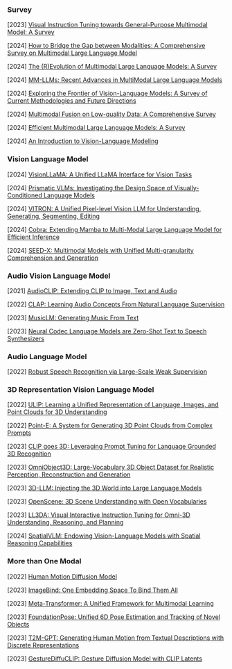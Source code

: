 ### Survey

[2023] [Visual Instruction Tuning towards General-Purpose Multimodal Model: A Survey](https://arxiv.org/abs/2312.16602)

[2024] [How to Bridge the Gap between Modalities: A Comprehensive Survey on Multimodal Large Language Model](https://arxiv.org/abs/2311.07594)

[2024] [The (R)Evolution of Multimodal Large Language Models: A Survey](https://arxiv.org/abs/2402.12451)

[2024] [MM-LLMs: Recent Advances in MultiModal Large Language Models](https://arxiv.org/abs/2401.13601)

[2024] [Exploring the Frontier of Vision-Language Models: A Survey of Current Methodologies and Future Directions](https://arxiv.org/abs/2404.07214)

[2024] [Multimodal Fusion on Low-quality Data: A Comprehensive Survey](https://arxiv.org/abs/2404.18947)

[2024] [Efficient Multimodal Large Language Models: A Survey](https://arxiv.org/abs/2405.10739v1)

[2024] [An Introduction to Vision-Language Modeling](https://arxiv.org/abs/2405.17247)



### Vision Language Model

[2024] [VisionLLaMA: A Unified LLaMA Interface for Vision Tasks](https://arxiv.org/abs/2403.00522)

[2024] [Prismatic VLMs: Investigating the Design Space of Visually-Conditioned Language Models](https://arxiv.org/abs/2402.07865)

[2024] [VITRON: A Unified Pixel-level Vision LLM for Understanding, Generating, Segmenting, Editing](https://vitron-llm.github.io/)

[2024] [Cobra: Extending Mamba to Multi-Modal Large Language Model for Efficient Inference](https://arxiv.org/abs/2403.14520)

[2024] [SEED-X: Multimodal Models with Unified Multi-granularity Comprehension and Generation](https://arxiv.org/abs/2404.14396)



### Audio Vision Language Model

[2021] [AudioCLIP: Extending CLIP to Image, Text and Audio](https://arxiv.org/abs/2106.13043v1)

[2022] [CLAP: Learning Audio Concepts From Natural Language Supervision](https://arxiv.org/abs/2206.04769)

[2023] [MusicLM: Generating Music From Text](https://arxiv.org/abs/2301.11325)

[2023] [Neural Codec Language Models are Zero-Shot Text to Speech Synthesizers](https://arxiv.org/abs/2301.02111)



### Audio Language Model

[2022] [Robust Speech Recognition via Large-Scale Weak Supervision](https://arxiv.org/abs/2212.04356)



### 3D Representation Vision Language Model

[2022] [ULIP: Learning a Unified Representation of Language, Images, and Point Clouds for 3D Understanding](https://arxiv.org/abs/2212.05171)

[2022] [Point-E: A System for Generating 3D Point Clouds from Complex Prompts](https://arxiv.org/abs/2212.08751)

[2023] [CLIP goes 3D: Leveraging Prompt Tuning for Language Grounded 3D Recognition](https://arxiv.org/abs/2303.11313)

[2023] [OmniObject3D: Large-Vocabulary 3D Object Dataset for Realistic Perception, Reconstruction and Generation](https://arxiv.org/abs/2301.07525)

[2023] [3D-LLM: Injecting the 3D World into Large Language Models](https://arxiv.org/abs/2307.12981)

[2023] [OpenScene: 3D Scene Understanding with Open Vocabularies](https://arxiv.org/abs/2211.15654)

[2023] [LL3DA: Visual Interactive Instruction Tuning for Omni-3D Understanding, Reasoning, and Planning](https://arxiv.org/abs/2311.18651)

[2024] [SpatialVLM: Endowing Vision-Language Models with Spatial Reasoning Capabilities](https://arxiv.org/abs/2401.12168)



### More than One Modal

[2022] [Human Motion Diffusion Model](https://arxiv.org/abs/2209.14916)

[2023] [ImageBind: One Embedding Space To Bind Them All](https://arxiv.org/abs/2305.05665)

[2023] [Meta-Transformer: A Unified Framework for Multimodal Learning](https://arxiv.org/abs/2307.10802)

[2023] [FoundationPose: Unified 6D Pose Estimation and Tracking of Novel Objects](https://arxiv.org/abs/2312.08344)

[2023] [T2M-GPT: Generating Human Motion from Textual Descriptions with Discrete Representations](https://arxiv.org/abs/2301.06052)

[2023] [GestureDiffuCLIP: Gesture Diffusion Model with CLIP Latents](https://arxiv.org/abs/2303.14613)
